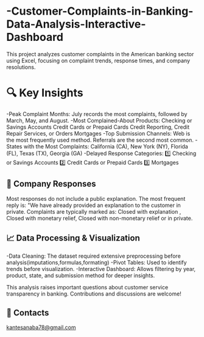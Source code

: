 # -Customer-Complaints-in-Banking-Data-Analysis-Interactive-Dashboard
This project analyzes customer complaints in the American banking sector using Excel, focusing on complaint trends, response times, and company resolutions.
# 🔍 Key Insights
-Peak Complaint Months: 
July records the most complaints, followed by March, May, and August.
-Most Complained-About Products:
  Checking or Savings Accounts
  Credit Cards or Prepaid Cards
  Credit Reporting, Credit Repair Services, or Orders
  Mortgages
-Top Submission Channels:
 Web is the most frequently used method.
 Referrals are the second most common.
-States with the Most Complaints:
California (CA), New York (NY), Florida (FL), Texas (TX), Georgia (GA)
 -Delayed Response Categories:
1️⃣ Checking or Savings Accounts
2️⃣ Credit Cards or Prepaid Cards
3️⃣ Mortgages
## 🏦 Company Responses
Most responses do not include a public explanation.
The most frequent reply is: "We have already provided an explanation to the customer in private.
Complaints are typically marked as:
Closed with explanation ,
Closed with monetary relief,
Closed with non-monetary relief or in private.
## 📈 Data Processing & Visualization
-Data Cleaning: The dataset required extensive preprocessing before analysis(imputations,formulas,formating)
-Pivot Tables: Used to identify trends before visualization.
-Interactive Dashboard: Allows filtering by year, product, state, and submission method for deeper insights.

This analysis raises important questions about customer service transparency in banking. Contributions and discussions are welcome!
## 🚀 Contacts
kantesanaba78@gmail.com

